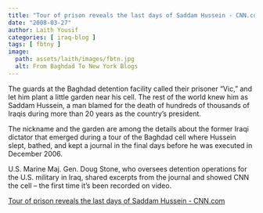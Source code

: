 ```yaml
---
title: "Tour of prison reveals the last days of Saddam Hussein - CNN.com"
date: "2008-03-27"
author: Laith Yousif
categories: [ iraq-blog ]
tags: [ fbtny ]
image:
  path: assets/laith/images/fbtn.jpg
  alt: From Baghdad To New York Blogs
---
```


The guards at the Baghdad detention facility called their prisoner “Vic,” and let him plant a little garden near his cell. The rest of the world knew him as Saddam Hussein, a man blamed for the death of hundreds of thousands of Iraqis during more than 20 years as the country’s president.

The nickname and the garden are among the details about the former Iraqi dictator that emerged during a tour of the Baghdad cell where Hussein slept, bathed, and kept a journal in the final days before he was executed in December 2006.

U.S. Marine Maj. Gen. Doug Stone, who oversees detention operations for the U.S. military in Iraq, shared excerpts from the journal and showed CNN the cell – the first time it’s been recorded on video.

  
[Tour of prison reveals the last days of Saddam Hussein - CNN.com](https://www.cnn.com/2008/WORLD/meast/03/27/hussein.journal/index.html#cnnSTCText)

